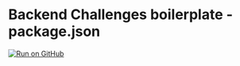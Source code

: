 # Backend Challenges boilerplate - package.json
[![Run on GitHub](https://d33wubrfki0l68.cloudfront.net/52edd2dfddbec5db22a65dba39951af8fa9bdff6/006f7/img/fcc_primary_large.svg)](https://github.com/gbaswath/fcc-be-develop-api)